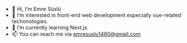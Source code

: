 - 👋 Hi, I’m Emre Süslü
- 👀 I’m interested in front-end web development especially vue-related techonologies.
- 🌱 I’m currently learning Next.js
- 📫 You can reach me via emresuslu1480@gmail.com

<!---
codedbyEmre/codedbyEmre is a ✨ special ✨ repository because its `README.md` (this file) appears on your GitHub profile.
You can click the Preview link to take a look at your changes.
--->
